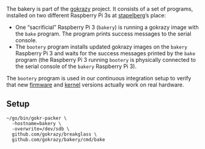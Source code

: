 The bakery is part of the
[gokrazy](https://github.com/gokrazy/gokrazy) project. It consists of
a set of programs, installed on two different Raspberry Pi 3s at
[stapelberg](https://github.com/stapelberg)’s place:

 * One “sacrificial” Raspberry Pi 3 (`bakery`) is running a gokrazy
   image with the `bake` program. The program prints success messages
   to the serial console.
 * The `bootery` program installs updated gokrazy images on the
   `bakery` Raspberry Pi 3 and waits for the success messages printed
   by the `bake` program (the Raspberry Pi 3 running `bootery` is
   physically connected to the serial console of the `bakery`
   Raspberry Pi 3).

The `bootery` program is used in our continuous integration setup to
verify that new [firmware](https://github.com/gokrazy/firmware) and
[kernel](https://github.com/gokrazy/kernel) versions actually work on
real hardware.

## Setup

```
~/go/bin/gokr-packer \
  -hostname=bakery \
  -overwrite=/dev/sdb \
  github.com/gokrazy/breakglass \
  github.com/gokrazy/bakery/cmd/bake
```